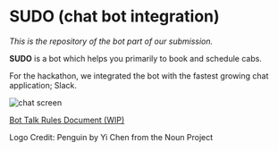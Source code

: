 # SUDO (chat bot integration)

_This is the repository of the bot part of our submission._

**SUDO** is a bot which helps you primarily to book and schedule cabs.

For the hackathon, we integrated the bot with the fastest growing chat application; Slack.

![chat screen](http://himanshu1496.github.io/OlaHackathon/ola_hack/img/slackbot.png)

[Bot Talk Rules Document (WIP)](https://slack-files.com/T0B9Y1M8U-F0BCBDC00-490356b2de)

Logo Credit: Penguin by Yi Chen from the Noun Project
